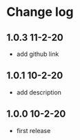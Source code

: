 # Change log

## 1.0.3 11-2-20

- add github link

## 1.0.1 10-2-20

- add description

## 1.0.0 10-2-20

- first release
